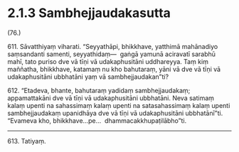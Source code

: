 # 2.1.3 Sambhejjaudakasutta

(76.)

611\. Sāvatthiyaṃ viharati. “Seyyathāpi, bhikkhave, yatthimā mahānadiyo saṃsandanti samenti, seyyathidaṃ—  gaṅgā yamunā aciravatī sarabhū mahī, tato puriso dve vā tīṇi vā udakaphusitāni uddhareyya. Taṃ kiṃ maññatha, bhikkhave, katamaṃ nu kho bahutaraṃ, yāni vā dve vā tīṇi vā udakaphusitāni ubbhatāni yaṃ vā sambhejjaudakan”ti?

612\. “Etadeva, bhante, bahutaraṃ yadidaṃ sambhejjaudakaṃ; appamattakāni dve vā tīṇi vā udakaphusitāni ubbhatāni. Neva satimaṃ kalaṃ upenti na sahassimaṃ kalaṃ upenti na satasahassimaṃ kalaṃ upenti sambhejjaudakaṃ upanidhāya dve vā tīṇi vā udakaphusitāni ubbhatānī”ti. “Evameva kho, bhikkhave…pe…  dhammacakkhupaṭilābho”ti.

---

613\. Tatiyaṃ.
